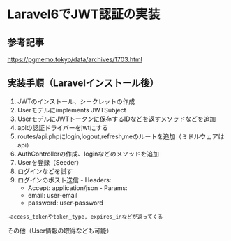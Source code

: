 # Laravel6でJWT認証の実装

## 参考記事
https://pgmemo.tokyo/data/archives/1703.html

## 実装手順（Laravelインストール後）
1. JWTのインストール、シークレットの作成
1. Userモデルにimplements JWTSubject
1. UserモデルにJWTトークンに保存するIDなどを返すメソッドなどを追加
1. apiの認証ドライバーをjwtにする
1. routes/api.phpにlogin,logout,refresh,meのルートを追加（ミドルウェアはapi）
1. AuthControllerの作成、loginなどのメソッドを追加
1. Userを登録（Seeder）
1. ログインなどを試す
  1. ログインのポスト送信
    - Headers:
      - Accept: application/json
    - Params:
      - email: user-email
      - password: user-password
    
    →access_tokenやtoken_type, expires_inなどが返ってくる

その他（User情報の取得なども可能）
